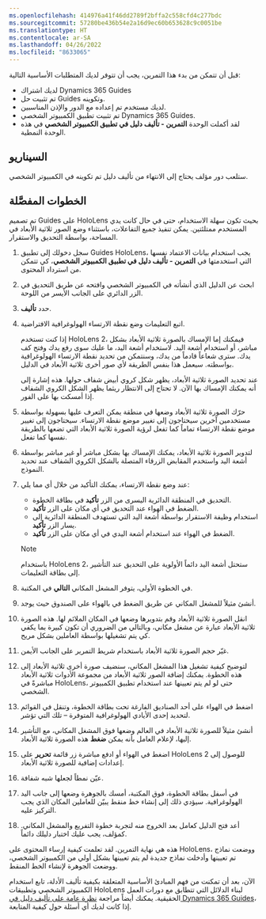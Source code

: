 ```yaml
---
ms.openlocfilehash: 414976a41f46dd2789f2bffa2c558cfd4c277bdc
ms.sourcegitcommit: 57280be436b54e2a16d9ec60b653628c9c0051be
ms.translationtype: HT
ms.contentlocale: ar-SA
ms.lasthandoff: 04/26/2022
ms.locfileid: "8633065"
---
```

قبل أن تتمكن من بدء هذا التمرين، يجب أن تتوفر لديك المتطلبات الأساسية التالية:

-   لديك اشتراك Dynamics 365 Guides
-   تم تثبيت حل Guides وتكوينه.
-   لديك مستخدم تم إعداده مع الدور والإذن المناسبين.
-   تم تثبيت تطبيق الكمبيوتر الشخصي Dynamics 365 Guides. 
-   لقد أكملت الوحدة **التمرين - تأليف دليل في تطبيق الكمبيوتر الشخصي** في هذه الوحدة النمطية.

## <a name="scenario"></a>السيناريو
ستلعب دور مؤلف يحتاج إلى الانتهاء من تأليف دليل تم تكوينه في الكمبيوتر الشخصي.

## <a name="detailed-steps"></a>الخطوات المفصَّلة
تم تصميم Guides على HoloLens بحيث تكون سهلة الاستخدام، حتى في حال كانت يدي المستخدم ممتلئتين. يمكن تنفيذ جميع التفاعلات، باستثناء وضع الصور ثلاثية الأبعاد في المساحة، بواسطة التحديق والاستقرار. 

1. سجل دخولك إلى تطبيق Guides HoloLens، يجب استخدام بيانات الاعتماد نفسها التي استخدمتها في **التمرين - تأليف دليل في تطبيق الكمبيوتر الشخصي**، كي تتمكن من استرداد المحتوى.
1. ابحث عن الدليل الذي أنشأته في الكمبيوتر الشخصي وافتحه عن طريق التحديق في الزر الدائري على الجانب الأيسر من اللوحة.
1. حدد **تأليف**. 
1. اتبع التعليمات وضع نقطة الارتساء الهولوغرافية الافتراضية. 

    إذا كنت تستخدم HoloLens 2، فيمكنك إما الإمساك بالصورة ثلاثية الأبعاد بشكل مباشر، أو استخدام أشعة اليد. لاستخدام أشعة اليد، ما عليك سوى رفع يدك وفتح كف يدك. سترى شعاعاً قادماً من يدك، وسنتمكن من تحديد نقطة الارتساء الهولوغرافية بواسطته. سيعمل هذا بنفس الطريقة لأي صور أخرى ثلاثية الأبعاد في الدليل. 
    
    عند تحديد الصورة ثلاثية الأبعاد، يظهر شكل كروي أبيض شفاف حولها. هذه إشارة إلى أنه يمكنك الإمساك بها الآن. لا تحتاج إلى الانتظار ريثما يظهر الشكل الكروي الشفاف إذا أمسكت بها على الفور. 

2. حرّك الصورة ثلاثية الأبعاد وضعها في منطقة يمكن التعرف عليها بسهولة بواسطة مستخدمين آخرين سيحتاجون إلى تغيير موضع نقطة الارتساء. سيحتاجون إلى تغيير موضع نقطة الارتساء تماماً كما تفعل لرؤية الصورة ثلاثية الأبعاد التي تضعها بالطريقة نفسها كما تفعل. 
1. لتدوير الصورة ثلاثية الأبعاد، يمكنك الإمساك بها بشكل مباشر أو غير مباشر بواسطة أشعة اليد واستخدم المقابض الزرقاء المتصلة بالشكل الكروي الشفاف عند تحديد النموذج. 

1. عند وضع نقطة الارتساء، يمكنك التأكيد من خلال أي مما يلي:

    - التحديق في المنطقة الدائرية اليسرى من الزر **تأكيد** في بطاقة الخطوة.
    - الضغط في الهواء عند التحديق في أي مكان على الزر **تأكيد**.
    - استخدام وظيفة الاستقرار بواسطة أشعة اليد التي تستهدف المنطقة الدائرية إلى يسار الزر **تأكيد**.
    - الضغط في الهواء عند استخدام أشعة اليدي في أي مكان على الزر **تأكيد**. 

    > [!NOTE]
    > باستخدام HoloLens 2، ستحتل أشعة اليد دائماً الأولوية على التحديق عند التأشير إلى بطاقة التعليمات. 

1. في الخطوة الأولى، يتوفر المشغل المكاني **التالي** في المكتبة. 
1. أنشئ مثيلاً للمشغل المكاني عن طريق الضغط في بالهواء على الصندوق حيث يوجد.
1. انقل الصورة ثلاثية الأبعاد وقم بتدويرها وضعها في المكان الملائم لها. هذه الصورة ثلاثية الأبعاد عبارة عن مشغل مكاني، وبالتالي من الضروري أن تكون كبيرة بما يكفي كي يتم تشغيلها بواسطة العاملين بشكل مريح. 
1. غيّر حجم الصورة ثلاثية الأبعاد باستخدام شريط التمرير على الجانب الأيمن.
2. لتوضيح كيفية تشغيل هذا المشغل المكاني، سنضيف صورة أخرى ثلاثية الأبعاد إلى هذه الخطوة. يمكنك إضافة الصور ثلاثية الأبعاد من مجموعة الأدوات ثلاثية الأبعاد‬ مباشرةً في HoloLens، حتى لو لم يتم تعيينها عند استخدام تطبيق الكمبيوتر الشخصي. 
1. اضغط في الهواء على أحد الصناديق الفارغة تحت بطاقة الخطوة، وتنقل في القوائم لتحديد إحدى الأيادي الهولوغرافية المتوفرة – تلك التي تؤشر. 
1. أنشئ مثيلاً للصورة ثلاثية الأبعاد في العالم وضعها فوق المشغل المكاني، مع التأشير إليها، لإعلام العامل بأنه يمكن **ضغط** هذه الصورة ثلاثية الأبعاد. 
1. اضغط في الهواء أو ادفع مباشرة زر قائمة **تحرير** على HoloLens 2 للوصول إلى إعدادات إضافية للصورة ثلاثية الأبعاد.
1. عيّن نمطاً لجعلها شبه شفافة.
1. في أسفل بطاقة الخطوة، فوق المكتبة، أمسك بالجوهرة وضعها إلى جانب اليد الهولوغرافية. سيؤدي ذلك إلى إنشاء خط منقط يبيّن للعاملين المكان الذي يجب التركيز عليه.
1. أعد فتح الدليل كعامل بعد الخروج منه لتجربة خطوة التفريع والمشغل المكاني. كمؤلف، يجب عليك اختبار دليلك دائماً. 

هذه هي نهاية التمرين. لقد تعلمت كيفية إرساء المحتوى على HoloLens، ووضعت نماذج تم تعيينها وأدخلت نماذج جديدة لم يتم تعيينها بشكل أولي من الكمبيوتر الشخصي، ووضعت الجوهرة لإنشاء الخط المنقط.

الآن، بعد أن تمكنت من فهم المبادئ الأساسية المتعلقة بكيفية تأليف الأدلة، تابع استخدام الكمبيوتر الشخصي وتطبيقات HoloLens لبناء الدلائل التي تتطابق مع دورات العمل الحقيقية. يمكنك أيضاً مراجعة [نظرة عامة على تأليف دليل في Dynamics 365 Guides](/dynamics365/mixed-reality/guides/authoring-overview/?azure-portal=true)، إذا كانت لديك أي أسئلة حول كيفية المتابعة. 